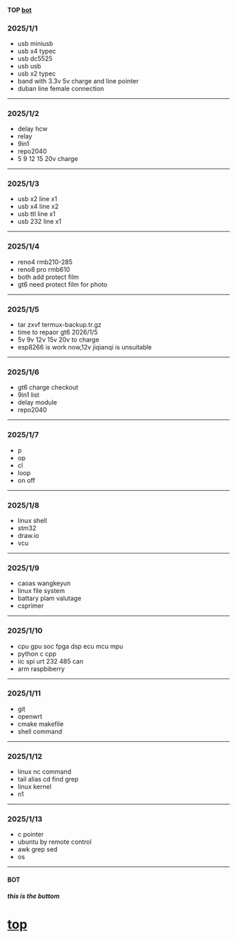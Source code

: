 #### TOP [bot](#bot)

### 2025/1/1
- usb miniusb
- usb x4 typec
- usb dc5525
- usb usb
- usb x2 typec
- band with 3.3v 5v charge and line pointer
- duban line  female connection
---
### 2025/1/2
- delay hcw
- relay
- 9in1
- repo2040
- 5 9 12 15 20v charge
---
### 2025/1/3
- usb x2 line x1
- usb x4 line x2
- usb ttl line x1
- usb 232 line x1
---
### 2025/1/4
- reno4 rmb210-285
- reno8 pro rmb610
- both add protect film
- gt6 need protect film for photo
---
### 2025/1/5
- tar zxvf termux-backup.tr.gz
- time to repaor gt6 2026/1/5
- 5v 9v 12v 15v 20v to charge
- esp8266 is work now,12v jiqianqi is unsuitable
---
### 2025/1/6
- gt6 charge checkout
- 9in1 list
- delay module
- repo2040
---
### 2025/1/7
- p
- op
- cl
- loop
- on off
----
### 2025/1/8
- linux shell
- stm32 
- draw.io
- vcu
---
### 2025/1/9
- caoas wangkeyun
- linux file system
- battary plam  valutage
- csprimer
---
### 2025/1/10
- cpu gpu soc fpga dsp ecu mcu mpu
- python c cpp
- iic spi urt 232 485 can
- arm raspbiberry 
---
### 2025/1/11
- git
- openwrt
- cmake makefile
- shell command
---
### 2025/1/12
- linux nc command
- tail alias cd  find grep
- linux kernel
- n1
---
### 2025/1/13
- c pointer
- ubuntu by remote control
- awk grep sed 
- os
---
#### BOT    
##### this is the buttom   
[top](#top)
===
